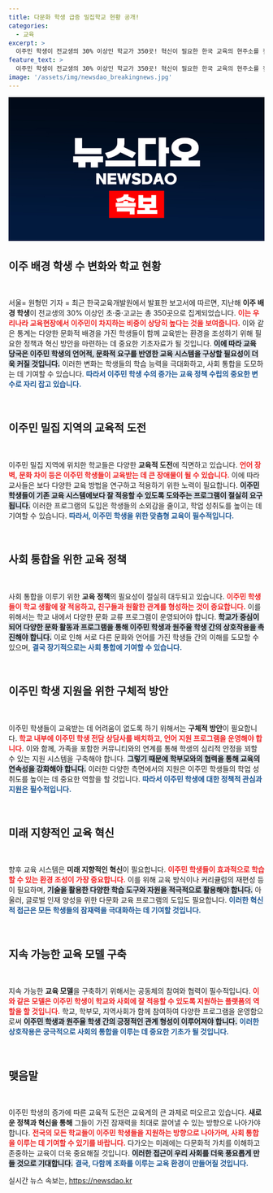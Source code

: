```yaml
---
title: 다문화 학생 급증 밀집학교 현황 공개!
categories:
  - 교육
excerpt: >
  이주민 학생이 전교생의 30% 이상인 학교가 350곳! 혁신이 필요한 한국 교육의 현주소를 짚어본 보고서가 공개됐다. 클릭해 더 알아보세요!
feature_text: >
  이주민 학생이 전교생의 30% 이상인 학교가 350곳! 혁신이 필요한 한국 교육의 현주소를 짚어본 보고서가 공개됐다. 클릭해 더 알아보세요!
image: '/assets/img/newsdao_breakingnews.jpg'
---
```


<p><img src="/assets/img/newsdao_breakingnews.jpg" alt="flaretime 속보" /></p>

<h2 data-ke-size="size26">이주 배경 학생 수 변화와 학교 현황</h2>

<p data-ke-size="size16">&nbsp;</p>

<p>서울= 원형민 기자 = 최근 한국교육개발원에서 발표한 보고서에 따르면, 지난해 <b>이주 배경 학생</b>이 전교생의 30% 이상인 초·중·고교는 총 350곳으로 집계되었습니다. <b><span style="color: #ee2323;">이는 우리나라 교육현장에서 이주민이 차지하는 비중이 상당히 높다는 것을 보여줍니다.</span></b> 이와 같은 통계는 다양한 문화적 배경을 가진 학생들이 함께 교육받는 환경을 조성하기 위해 필요한 정책과 혁신 방안을 마련하는 데 중요한 기초자료가 될 것입니다. <b><span style="background-color: #21538527;">이에 따라 교육 당국은 이주민 학생의 언어적, 문화적 요구를 반영한 교육 시스템을 구상할 필요성이 더욱 커질 것입니다.</span></b> 이러한 변화는 학생들의 학습 능력을 극대화하고, 사회 통합을 도모하는 데 기여할 수 있습니다. <b><span style="color: #1a5490;">따라서 이주민 학생 수의 증가는 교육 정책 수립의 중요한 변수로 자리 잡고 있습니다.</span></b></p></p>

<p data-ke-size="size16">&nbsp;</p>

<h2 data-ke-size="size26">이주민 밀집 지역의 교육적 도전</h2>

<p data-ke-size="size16">&nbsp;</p>

<p>이주민 밀집 지역에 위치한 학교들은 다양한 <b>교육적 도전</b>에 직면하고 있습니다. <b><span style="color: #ee2323;">언어 장벽, 문화 차이 등은 이주민 학생들이 교육받는 데 큰 장애물이 될 수 있습니다.</span></b> 이에 따라 교사들은 보다 다양한 교육 방법을 연구하고 적용하기 위한 노력이 필요합니다. <b><span style="background-color: #21538527;">이주민 학생들이 기존 교육 시스템에보다 잘 적응할 수 있도록 도와주는 프로그램이 절실히 요구됩니다.</span></b> 이러한 프로그램의 도입은 학생들의 소외감을 줄이고, 학업 성취도를 높이는 데 기여할 수 있습니다. <b><span style="color: #1a5490;">따라서, 이주민 학생을 위한 맞춤형 교육이 필수적입니다.</span></b></p></p>

<p data-ke-size="size16">&nbsp;</p>

<h2 data-ke-size="size26">사회 통합을 위한 교육 정책</h2>

<p data-ke-size="size16">&nbsp;</p>

<p>사회 통합을 이루기 위한 <b>교육 정책</b>의 필요성이 절실히 대두되고 있습니다. <b><span style="color: #ee2323;">이주민 학생들이 학교 생활에 잘 적응하고, 친구들과 원활한 관계를 형성하는 것이 중요합니다.</span></b> 이를 위해서는 학교 내에서 다양한 문화 교류 프로그램이 운영되어야 합니다. <b><span style="background-color: #21538527;">학교가 중심이 되어 다양한 문화 활동과 프로그램을 통해 이주민 학생과 원주율 학생 간의 상호작용을 촉진해야 합니다.</span></b> 이로 인해 서로 다른 문화와 언어를 가진 학생들 간의 이해를 도모할 수 있으며, <b><span style="color: #1a5490;">결국 장기적으로는 사회 통합에 기여할 수 있습니다.</span></b></p></p>

<p data-ke-size="size16">&nbsp;</p>

<h2 data-ke-size="size26">이주민 학생 지원을 위한 구체적 방안</h2>

<p data-ke-size="size16">&nbsp;</p>

<p>이주민 학생들이 교육받는 데 어려움이 없도록 하기 위해서는 <b>구체적 방안</b>이 필요합니다. <b><span style="color: #ee2323;">학교 내부에 이주민 학생 전담 상담사를 배치하고, 언어 지원 프로그램을 운영해야 합니다.</span></b> 이와 함께, 가족을 포함한 커뮤니티와의 연계를 통해 학생의 심리적 안정을 꾀할 수 있는 지원 시스템을 구축해야 합니다. <b><span style="background-color: #21538527;">그렇기 때문에 학부모와의 협력을 통해 교육의 연속성을 강화해야 합니다.</span></b> 이러한 다양한 측면에서의 지원은 이주민 학생들의 학업 성취도를 높이는 데 중요한 역할을 할 것입니다. <b><span style="color: #1a5490;">따라서 이주민 학생에 대한 정책적 관심과 지원은 필수적입니다.</span></b></p></p>

<p data-ke-size="size16">&nbsp;</p>

<h2 data-ke-size="size26">미래 지향적인 교육 혁신</h2>

<p data-ke-size="size16">&nbsp;</p>

<p>향후 교육 시스템은 <b>미래 지향적인 혁신</b>이 필요합니다. <b><span style="color: #ee2323;">이주민 학생들이 효과적으로 학습할 수 있는 환경 조성이 가장 중요합니다.</span></b> 이를 위해 교육 방식이나 커리큘럼의 재편성 등이 필요하며, <b><span style="background-color: #21538527;">기술을 활용한 다양한 학습 도구와 자원을 적극적으로 활용해야 합니다.</span></b> 아울러, 글로벌 인재 양성을 위한 다문화 교육 프로그램의 도입도 필요합니다. <b><span style="color: #1a5490;">이러한 혁신적 접근은 모든 학생들의 잠재력을 극대화하는 데 기여할 것입니다.</span></b></p></p>

<p data-ke-size="size16">&nbsp;</p>

<h2 data-ke-size="size26">지속 가능한 교육 모델 구축</h2>

<p data-ke-size="size16">&nbsp;</p>

<p>지속 가능한 <b>교육 모델</b>을 구축하기 위해서는 공동체의 참여와 협력이 필수적입니다. <b><span style="color: #ee2323;">이와 같은 모델은 이주민 학생이 학교와 사회에 잘 적응할 수 있도록 지원하는 플랫폼의 역할을 할 것입니다.</span></b> 학교, 학부모, 지역사회가 함께 참여하여 다양한 프로그램을 운영함으로써 <b><span style="background-color: #21538527;">이주민 학생과 원주율 학생 간의 긍정적인 관계 형성이 이루어져야 합니다.</span></b> <b><span style="color: #1a5490;">이러한 상호작용은 궁극적으로 사회의 통합을 이루는 데 중요한 기초가 될 것입니다.</span></b></p></p>

<p data-ke-size="size16">&nbsp;</p>

<h2 data-ke-size="size26">맺음말</h2>

<p data-ke-size="size16">&nbsp;</p>

<p>이주민 학생의 증가에 따른 교육적 도전은 교육계의 큰 과제로 떠오르고 있습니다. <b>새로운 정책과 혁신을 통해</b> 그들이 가진 잠재력을 최대로 끌어낼 수 있는 방향으로 나아가야 합니다. <b><span style="color: #ee2323;">전국의 모든 학교들이 이주민 학생들을 지원하는 방향으로 나아가며, 사회 통합을 이루는 데 기여할 수 있기를 바랍니다.</span></b> 다가오는 미래에는 다문화적 가치를 이해하고 존중하는 교육이 더욱 중요해질 것입니다. <b><span style="background-color: #21538527;">이러한 접근이 우리 사회를 더욱 풍요롭게 만들 것으로 기대합니다.</span></b> <b><span style="color: #1a5490;">결국, 다함께 조화를 이루는 교육 환경이 만들어질 것입니다.</span></b></p></p>
실시간 뉴스 속보는, <a href="https://newsdao.kr" rel="dofollow">https://newsdao.kr</a>


